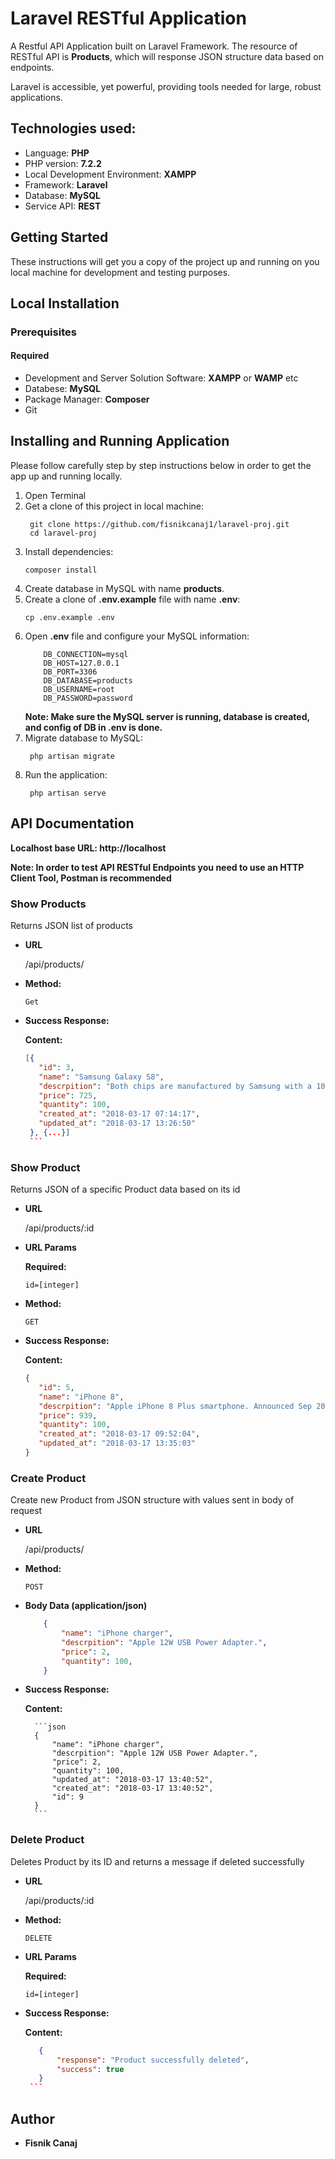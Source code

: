 # Laravel RESTful Application

A Restful API Application built on Laravel Framework. The resource of RESTful API is **Products**, which will response JSON structure data based on endpoints.

Laravel is accessible, yet powerful, providing tools needed for large, robust applications.

## Technologies used:
 * Language: **PHP**
 * PHP version: **7.2.2**
 * Local Development Environment: **XAMPP**
 * Framework: **Laravel**
 * Database: **MySQL**
 * Service API: **REST**

## Getting Started
These instructions will get you a copy of the project up and running on you local machine for development and testing purposes.

## Local Installation
### Prerequisites
 #### Required
  * Development and Server Solution Software: **XAMPP** or **WAMP** etc
  * Databese: **MySQL**
  * Package Manager: **Composer**
  * Git

## Installing and Running Application
Please follow carefully step by step instructions below in order to get the app up and running locally.

1. Open Terminal
2. Get a clone of this project in local machine:
    ```
     git clone https://github.com/fisnikcanaj1/laravel-proj.git
     cd laravel-proj
    ```
3. Install dependencies:
    ```
    composer install
    ```
3. Create database in MySQL with name **products**.
4. Create a clone of **.env.example** file with name **.env**:
    ```
    cp .env.example .env
    ```
5. Open **.env** file and configure your MySQL information:
    ```
        DB_CONNECTION=mysql
        DB_HOST=127.0.0.1
        DB_PORT=3306
        DB_DATABASE=products
        DB_USERNAME=root
        DB_PASSWORD=password
    ```
    **Note: Make sure the MySQL server is running, database is created, and config of DB in .env is done.**
4. Migrate database to MySQL:
    ```
     php artisan migrate
    ```
5. Run the application:
    ```
     php artisan serve
    ```
 ## API Documentation
 **Localhost base URL: http://localhost**

  **Note: In order to test API RESTful Endpoints you need to use an HTTP Client Tool, Postman is recommended**

### Show Products
Returns JSON list of products

* **URL**

    /api/products/

* **Method:**

    `Get`

 * **Success Response:**

      **Content:**

      ```json
      [{
         "id": 3,
         "name": "Samsung Galaxy S8",
         "descrpition": "Both chips are manufactured by Samsung with a 10 nm process.",
         "price": 725,
         "quantity": 100,
         "created_at": "2018-03-17 07:14:17",
         "updated_at": "2018-03-17 13:26:50"
       }, {...}]
       ```

### Show Product
   Returns JSON of a specific Product data based on its id
* **URL**

    /api/products/:id

*  **URL Params**

    **Required:**

     `id=[integer]`

* **Method:**

     `GET`

* **Success Response:**

     **Content:**

     ```json
     {
        "id": 5,
        "name": "iPhone 8",
        "descrpition": "Apple iPhone 8 Plus smartphone. Announced Sep 2017.",
        "price": 939,
        "quantity": 100,
        "created_at": "2018-03-17 09:52:04",
        "updated_at": "2018-03-17 13:35:03"
     }
     ```

### Create Product

Create new Product from JSON structure with values sent in body of request

* **URL**

    /api/products/

* **Method:**

    `POST`

* **Body Data (application/json)**

    ```json
        {
            "name": "iPhone charger",
            "descrpition": "Apple 12W USB Power Adapter.",
            "price": 2,
            "quantity": 100,
        }
    ```
* **Success Response:**

    **Content:**

        ```json
        {
            "name": "iPhone charger",
            "descrpition": "Apple 12W USB Power Adapter.",
            "price": 2,
            "quantity": 100,
            "updated_at": "2018-03-17 13:40:52",
            "created_at": "2018-03-17 13:40:52",
            "id": 9
        }
        ```
### Delete Product
Deletes Product by its ID and returns a message if deleted successfully

* **URL**

   /api/products/:id

* **Method:**

   `DELETE`

* **URL Params**

    **Required:**

    `id=[integer]`

* **Success Response:**

    **Content:**

     ```json
        {
            "response": "Product successfully deleted",
            "success": true
        }
      ```
## Author
  * **Fisnik Canaj**
